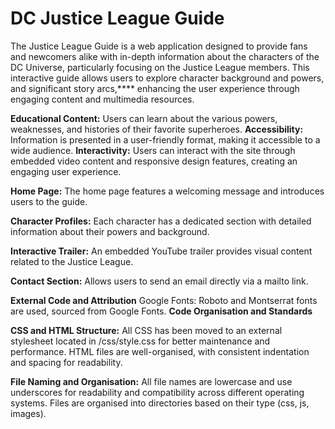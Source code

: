 # DC Justice League Guide
The Justice League Guide is a web application designed to provide fans and newcomers alike with in-depth information about the characters of the DC Universe, particularly focusing on the Justice League members. This interactive guide allows users to explore character background and powers, and significant story arcs,**** enhancing the user experience through engaging content and multimedia resources.

**Educational Content:** Users can learn about the various powers, weaknesses, and histories of their favorite superheroes.
**Accessibility:** Information is presented in a user-friendly format, making it accessible to a wide audience.
**Interactivity:** Users can interact with the site through embedded video content and responsive design features, creating an engaging user experience.

**Home Page:** The home page features a welcoming message and introduces users to the guide.

**Character Profiles:** Each character has a dedicated section with detailed information about their powers and background.

**Interactive Trailer:** An embedded YouTube trailer provides visual content related to the Justice League.

**Contact Section:** Allows users to send an email directly via a mailto link.

**External Code and Attribution**
Google Fonts:
Roboto and Montserrat fonts are used, sourced from Google Fonts.
**Code Organisation and Standards**

**CSS and HTML Structure:**
All CSS has been moved to an external stylesheet located in /css/style.css for better maintenance and performance.
HTML files are well-organised, with consistent indentation and spacing for readability.

**File Naming and Organisation:**
All file names are lowercase and use underscores for readability and compatibility across different operating systems.
Files are organised into directories based on their type (css, js, images).
